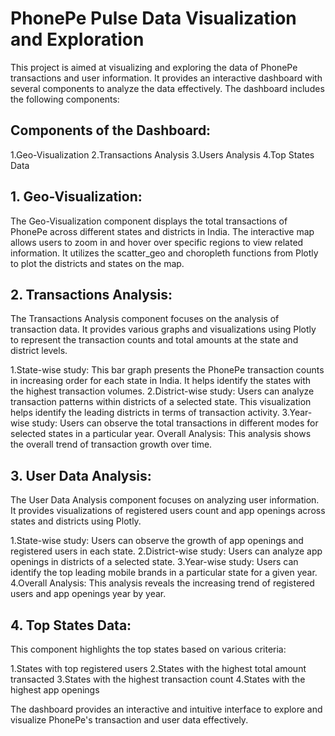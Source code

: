# PhonePe Pulse Data Visualization and Exploration
This project is aimed at visualizing and exploring the data of PhonePe transactions and user information. It provides an interactive dashboard with several components to analyze the data effectively. The dashboard includes the following components:

## Components of the Dashboard:
1.Geo-Visualization
2.Transactions Analysis
3.Users Analysis
4.Top States Data

## 1. Geo-Visualization:
The Geo-Visualization component displays the total transactions of PhonePe across different states and districts in India. The interactive map allows users to zoom in and hover over specific regions to view related information. It utilizes the scatter_geo and choropleth functions from Plotly to plot the districts and states on the map.

## 2. Transactions Analysis:
The Transactions Analysis component focuses on the analysis of transaction data. It provides various graphs and visualizations using Plotly to represent the transaction counts and total amounts at the state and district levels.

1.State-wise study: This bar graph presents the PhonePe transaction counts in increasing order for each state in India. It helps identify the states with the highest transaction volumes.
2.District-wise study: Users can analyze transaction patterns within districts of a selected state. This visualization helps identify the leading districts in terms of transaction activity.
3.Year-wise study: Users can observe the total transactions in different modes for selected states in a particular year.
Overall Analysis: This analysis shows the overall trend of transaction growth over time.

## 3. User Data Analysis:
The User Data Analysis component focuses on analyzing user information. It provides visualizations of registered users count and app openings across states and districts using Plotly.

1.State-wise study: Users can observe the growth of app openings and registered users in each state.
2.District-wise study: Users can analyze app openings in districts of a selected state.
3.Year-wise study: Users can identify the top leading mobile brands in a particular state for a given year.
4.Overall Analysis: This analysis reveals the increasing trend of registered users and app openings year by year.

## 4. Top States Data:
This component highlights the top states based on various criteria:

1.States with top registered users
2.States with the highest total amount transacted
3.States with the highest transaction count
4.States with the highest app openings

The dashboard provides an interactive and intuitive interface to explore and visualize PhonePe's transaction and user data effectively.    
